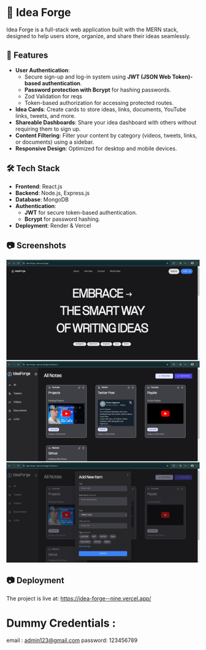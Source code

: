 # 🚀 Idea Forge  

Idea Forge is a full-stack web application built with the MERN stack, designed to help users store, organize, and share their ideas seamlessly.  

## 🌟 Features  
- **User Authentication**:  
  - Secure sign-up and log-in system using **JWT (JSON Web Token)-based authentication**.  
  - **Password protection with Bcrypt** for hashing passwords.  
  - Zod Validation for reqs
  - Token-based authorization for accessing protected routes.  
- **Idea Cards**: Create cards to store ideas, links, documents, YouTube links, tweets, and more.  
- **Shareable Dashboards**: Share your idea dashboard with others without requiring them to sign up.  
- **Content Filtering**: Filter your content by category (videos, tweets, links, or documents) using a sidebar.  
- **Responsive Design**: Optimized for desktop and mobile devices.  

## 🛠️ Tech Stack  
- **Frontend**: React.js  
- **Backend**: Node.js, Express.js  
- **Database**: MongoDB  
- **Authentication**:  
  - **JWT** for secure token-based authentication.  
  - **Bcrypt** for password hashing.  
- **Deployment**: Render  & Vercel

## 📷 Screenshots  
![Landing Page](./Frontend/public/image.png)
![DashBoard](./Frontend/public/image-1.png)
![Add Card](./Frontend/public/image-2.png)

## 📷 Deployment

The project is live at: https://idea-forge--nine.vercel.app/

# Dummy Credentials : 
email : admin123@gmail.com
password: 123456789
